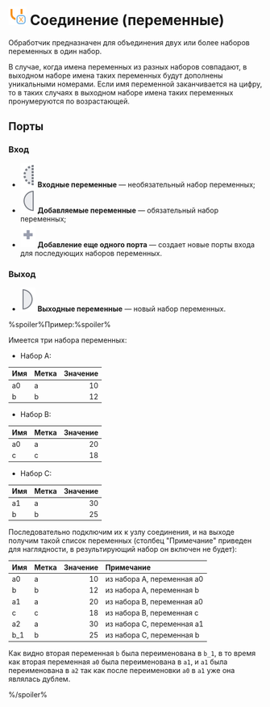 # ![Соединение-переменные](../../images/icons/components/unionvariables_default.svg) Соединение (переменные)

Обработчик предназначен для объединения двух или более наборов переменных в один набор.

В случае, когда имена переменных из разных наборов совпадают, в выходном наборе имена таких переменных будут дополнены уникальными номерами. Если имя переменной заканчивается на цифру, то в таких случаях в выходном наборе имена таких переменных пронумеруются по возрастающей.

## Порты

### Вход

* ![Входные переменные](../../images/icons/app/node/ports/inputs-optional/variable_inactive.svg) **Входные переменные** — необязательный набор переменных;
* ![Добавляемые переменные](../../images/icons/app/node/ports/inputs/variable_inactive.svg) **Добавляемые переменные** — обязательный набор переменных;
* ![Еще порт](../../images/icons/app/node/ports/add/add_inactive_default.svg) **Добавление еще одного порта** — создает новые порты входа для последующих наборов переменных.

### Выход

* ![Выходные переменные](../../images/icons/app/node/ports/outputs/variable_inactive.svg) **Выходные переменные** — новый набор переменных.

%spoiler%Пример:%spoiler%

Имеется три набора переменных:

* Набор A:

|Имя|Метка|Значение|
|:--|:--|--:|
|a0|a|10|
|b|b|12|

* Набор B:

|Имя|Метка|Значение|
|:--|:--|--:|
|a0|a|20|
|c|c|18|

* Набор C:

|Имя|Метка|Значение|
|:--|:--|--:|
|a1|a|30|
|b|b|25|

Последовательно подключим их к узлу соединения, и на выходе получим такой список переменных (столбец "Примечание" приведен для наглядности, в результирующий набор он включен не будет):

|Имя|Метка|Значение|Примечание|
|:--|:--|--:|:--|
|a0|a|10|из набора A, переменная a0|
|b|b|12|из набора A, переменная b|
|a1|a|20|из набора B, переменная a0|
|c|c|18|из набора B, переменная c|
|a2|a|30|из набора C, переменная a1|
|b_1|b|25|из набора C, переменная b|

Как видно вторая переменная `b` была переименована в `b_1`, в то время как вторая переменная `a0` была переименована в `a1`, и `a1` была переименована в `a2` так как после переименовки `a0` в `a1` уже она являлась дублем.

%/spoiler%
